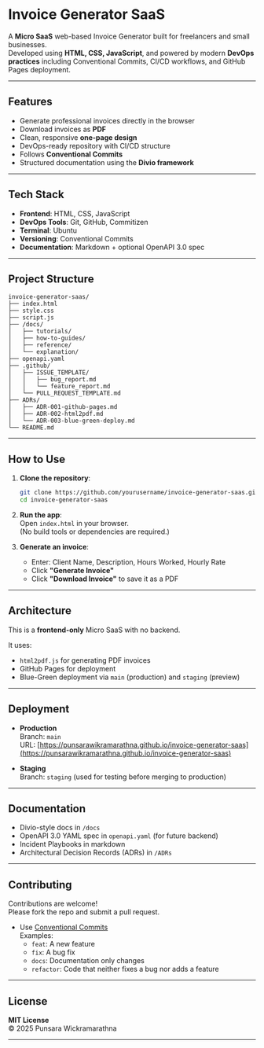 # Invoice Generator SaaS

A **Micro SaaS** web-based Invoice Generator built for freelancers and small businesses.  
Developed using **HTML, CSS, JavaScript**, and powered by modern **DevOps practices** including Conventional Commits, CI/CD workflows, and GitHub Pages deployment.

---

## Features

- Generate professional invoices directly in the browser  
- Download invoices as **PDF**  
- Clean, responsive **one-page design**  
- DevOps-ready repository with CI/CD structure  
- Follows **Conventional Commits**  
- Structured documentation using the **Divio framework**

---

## Tech Stack

- **Frontend**: HTML, CSS, JavaScript  
- **DevOps Tools**: Git, GitHub, Commitizen  
- **Terminal**: Ubuntu  
- **Versioning**: Conventional Commits  
- **Documentation**: Markdown + optional OpenAPI 3.0 spec

---

## Project Structure

```
invoice-generator-saas/
├── index.html              
├── style.css               
├── script.js               
├── /docs/                 
│   ├── tutorials/
│   ├── how-to-guides/
│   ├── reference/
│   └── explanation/
├── openapi.yaml            
├── .github/
│   ├── ISSUE_TEMPLATE/
│   │   ├── bug_report.md
│   │   └── feature_report.md
│   └── PULL_REQUEST_TEMPLATE.md
├── ADRs/                   
│   ├── ADR-001-github-pages.md
│   ├── ADR-002-html2pdf.md
│   └── ADR-003-blue-green-deploy.md
└── README.md              
```

---

## How to Use

1. **Clone the repository**:
   ```bash
   git clone https://github.com/yourusername/invoice-generator-saas.git
   cd invoice-generator-saas
   ```

2. **Run the app**:  
   Open `index.html` in your browser.  
   (No build tools or dependencies are required.)

3. **Generate an invoice**:
   - Enter: Client Name, Description, Hours Worked, Hourly Rate  
   - Click **"Generate Invoice"**  
   - Click **"Download Invoice"** to save it as a PDF

---

## Architecture

This is a **frontend-only** Micro SaaS with no backend.

It uses:
- `html2pdf.js` for generating PDF invoices
- GitHub Pages for deployment
- Blue-Green deployment via `main` (production) and `staging` (preview)

---

## Deployment

- **Production**  
  Branch: `main`  
  URL: [https://punsarawikramarathna.github.io/invoice-generator-saas](https://punsarawikramarathna.github.io/invoice-generator-saas)

- **Staging**  
  Branch: `staging` (used for testing before merging to production)

---

## Documentation

- Divio-style docs in `/docs`  
- OpenAPI 3.0 YAML spec in `openapi.yaml` (for future backend)  
- Incident Playbooks in markdown  
- Architectural Decision Records (ADRs) in `/ADRs`

---

## Contributing

Contributions are welcome!  
Please fork the repo and submit a pull request.

- Use [Conventional Commits](https://www.conventionalcommits.org/)  
  Examples:
  - `feat`: A new feature
  - `fix`: A bug fix
  - `docs`: Documentation only changes
  - `refactor`: Code that neither fixes a bug nor adds a feature

---

## License

**MIT License**  
© 2025 Punsara Wickramarathna

---
